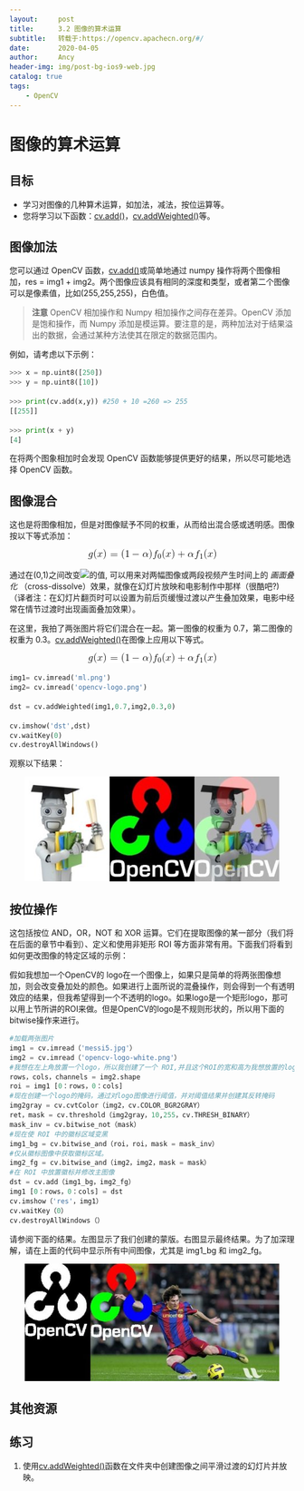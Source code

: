 ```yaml
---
layout:     post
title:      3.2 图像的算术运算
subtitle:   转载于:https://opencv.apachecn.org/#/
date:       2020-04-05
author:     Ancy
header-img: img/post-bg-ios9-web.jpg
catalog: true
tags:
    - OpenCV
---
```


# 图像的算术运算

## 目标

* 学习对图像的几种算术运算，如加法，减法，按位运算等。
* 您将学习以下函数：[cv.add()](https://docs.opencv.org/4.0.0/d2/de8/group__core__array.html#ga10ac1bfb180e2cfda1701d06c24fdbd6)，[cv.addWeighted()](https://docs.opencv.org/4.0.0/d2/de8/group__core__array.html#gafafb2513349db3bcff51f54ee5592a19)等。

## 图像加法

您可以通过 OpenCV 函数，[cv.add()](https://docs.opencv.org/4.0.0/d2/de8/group__core__array.html#ga10ac1bfb180e2cfda1701d06c24fdbd6)或简单地通过 numpy 操作将两个图像相加，res = img1 + img2。两个图像应该具有相同的深度和类型，或者第二个图像可以是像素值，比如(255,255,255)，白色值。

> **注意**
OpenCV 相加操作和 Numpy 相加操作之间存在差异。OpenCV 添加是饱和操作，而 Numpy 添加是模运算。要注意的是，两种加法对于结果溢出的数据，会通过某种方法使其在限定的数据范围内。

例如，请考虑以下示例：

```python
>>> x = np.uint8([250])
>>> y = np.uint8([10])

>>> print(cv.add(x,y)) #250 + 10 =260 => 255
[[255]]

>>> print(x + y)
[4]
```
在将两个图象相加时会发现 OpenCV 函数能够提供更好的结果，所以尽可能地选择 OpenCV 函数。
## 图像混合

这也是将图像相加，但是对图像赋予不同的权重，从而给出混合感或透明感。图像按以下等式添加：

<div align=center>
<img src="img/blending_equation.gif">
</div>

通过在(0,1)之间改变![](https://github.com/zhangqizky/opencv-doc-zh/blob/master/docs/4.0.0/img/alpha.gif)的值, 可以用来对两幅图像或两段视频产生时间上的 *画面叠化* （cross-dissolve）效果，就像在幻灯片放映和电影制作中那样（很酷吧?)（译者注：在幻灯片翻页时可以设置为前后页缓慢过渡以产生叠加效果，电影中经常在情节过渡时出现画面叠加效果）。

在这里，我拍了两张图片将它们混合在一起。第一图像的权重为 0.7，第二图像的权重为 0.3。[cv.addWeighted()](https://docs.opencv.org/4.0.0/d2/de8/group__core__array.html#gafafb2513349db3bcff51f54ee5592a19)在图像上应用以下等式。

<div align=center>
<img src="img/blending_equation.gif">
</div>

```Python
img1= cv.imread('ml.png')
img2= cv.imread('opencv-logo.png')

dst = cv.addWeighted(img1,0.7,img2,0.3,0)

cv.imshow('dst',dst)
cv.waitKey(0)
cv.destroyAllWindows()
```
观察以下结果：

<div align=center>
<img src="img/blending.jpg">
</div>


## 按位操作

这包括按位 AND，OR，NOT 和 XOR 运算。它们在提取图像的某一部分（我们将在后面的章节中看到）、定义和使用非矩形 ROI 等方面非常有用。下面我们将看到如何更改图像的特定区域的示例：

假如我想加一个OpenCV的 logo在一个图像上，如果只是简单的将两张图像想加，则会改变叠加处的颜色。如果进行上面所说的混叠操作，则会得到一个有透明效应的结果，但我希望得到一个不透明的logo。如果logo是一个矩形logo，那可以用上节所讲的ROI来做。但是OpenCV的logo是不规则形状的，所以用下面的bitwise操作来进行。

```python
#加载两张图片
img1 = cv.imread（'messi5.jpg'）
img2 = cv.imread（'opencv-logo-white.png'）
#我想在左上角放置一个logo，所以我创建了一个 ROI,并且这个ROI的宽和高为我想放置的logo的宽和高
rows，cols，channels = img2.shape
roi = img1 [0：rows，0：cols]
#现在创建一个logo的掩码，通过对logo图像进行阈值，并对阈值结果并创建其反转掩码
img2gray = cv.cvtColor（img2，cv.COLOR_BGR2GRAY）
ret，mask = cv.threshold（img2gray，10,255，cv.THRESH_BINARY）
mask_inv = cv.bitwise_not（mask）
#现在使 ROI 中的徽标区域变黑
img1_bg = cv.bitwise_and（roi，roi，mask = mask_inv）
#仅从徽标图像中获取徽标区域。
img2_fg = cv.bitwise_and（img2，img2，mask = mask）
#在 ROI 中放置徽标并修改主图像
dst = cv.add（img1_bg，img2_fg）
img1 [0：rows，0：cols] = dst
cv.imshow（'res'，img1）
cv.waitKey（0）
cv.destroyAllWindows（）
```

请参阅下面的结果。左图显示了我们创建的蒙版。右图显示最终结果。为了加深理解，请在上面的代码中显示所有中间图像，尤其是 img1_bg 和 img2_fg。
<div align=center>
<img src="img/overlay.jpg">
</div>

## 其他资源
## 练习
1. 使用[cv.addWeighted()](https://docs.opencv.org/4.0.0/d2/de8/group__core__array.html#gafafb2513349db3bcff51f54ee5592a19)函数在文件夹中创建图像之间平滑过渡的幻灯片并放映。
